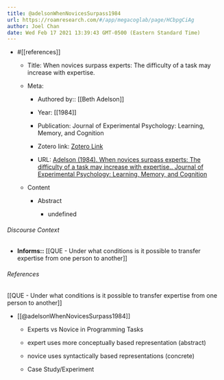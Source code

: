 ```yaml
---
title: @adelsonWhenNovicesSurpass1984
url: https://roamresearch.com/#/app/megacoglab/page/HCbpgCiAg
author: Joel Chan
date: Wed Feb 17 2021 13:39:43 GMT-0500 (Eastern Standard Time)
---
```


- #[[references]]

    - Title: When novices surpass experts: The difficulty of a task may increase with expertise.

    - Meta:

        - Authored by:: [[Beth Adelson]]

        - Year: [[1984]]

        - Publication: Journal of Experimental Psychology: Learning, Memory, and Cognition

        - Zotero link: [Zotero Link](zotero://select/items/7_DAQU2CAV)

        - URL: [Adelson (1984). When novices surpass experts: The difficulty of a task may increase with expertise.. Journal of Experimental Psychology: Learning, Memory, and Cognition](undefined)

    - Content

        - Abstract

            - undefined

###### Discourse Context

- **Informs::** [[QUE - Under what conditions is it possible to transfer expertise from one person to another]]

###### References

[[QUE - Under what conditions is it possible to transfer expertise from one person to another]]

- [[@adelsonWhenNovicesSurpass1984]]

    - Experts vs Novice in Programming Tasks

    - expert uses more conceptually based representation (abstract)

    - novice uses syntactically based representations (concrete)

    - Case Study/Experiment

